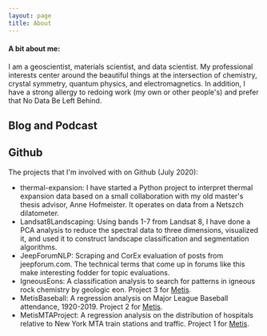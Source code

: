 ```yaml
---
layout: page
title: About
---
```


#### A bit about me:

I am a geoscientist, materials scientist, and data scientist. My professional interests center around the beautiful things at the intersection of chemistry, crystal symmetry, quantum physics, and electromagnetics. In addition, I have a strong allergy to redoing work (my own or other people's) and prefer that No Data Be Left Behind.

## Blog and Podcast

<!-- start feedwind code --> <script type="text/javascript" src="https://feed.mikle.com/js/fw-loader.js" preloader-text="Loading" data-fw-param="133570/"></script> <!-- end feedwind code --> 

## Github

The projects that I'm involved with on Github (July 2020):

* thermal-expansion: I have started a Python project to interpret thermal expansion data based on a small collaboration with my old master's thesis advisor, Anne Hofmeister. It operates on data from a Netszch dilatometer.
* Landsat8Landscaping: Using bands 1-7 from Landsat 8, I have done a PCA analysis to reduce the spectral data to three dimensions, visualized it, and used it to construct landscape classification and segmentation algorithms.
* JeepForumNLP: Scraping and CorEx evaluation of posts from jeepforum.com. The technical terms that come up in forums like this make interesting fodder for topic evaluations.
* IgneousEons: A classification analysis to search for patterns in igneous rock chemistry by geologic eon. Project 3 for [Metis](https://thisismetis.com).
* MetisBaseball: A regression analysis on Major League Baseball attendance, 1920-2019. Project 2 for [Metis](https://thisismetis.com).
* MetisMTAProject: A regression analysis on the distribution of hospitals relative to New York MTA train stations and traffic. Project 1 for [Metis](https://thisismetis.com).
